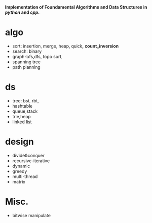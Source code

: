 __Implementation of Foundamental Algorithms and Data Structures in _python_ and _cpp_.__

# algo
* sort: insertion, merge, heap, quick, __count_inversion__
* search: binary
* graph-bfs,dfs, topo sort, 
* spanning tree
* path planning

# ds
* tree: bst, rbt, 
* hashtable
* queue,stack
* trie,heap
* linked list

# design
* divide&conquer
* recursive-iterative
* dynamic
* greedy
* multi-thread
* matrix

# Misc.
* bitwise manipulate